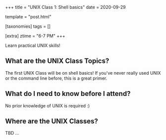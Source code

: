 +++
title = "UNIX Class 1: Shell basics"
date = 2020-09-29

template = "post.html"

[taxonomies]
tags = []

[extra]
ztime = "6-7 PM"
+++

Learn practical UNIX skills!

<!-- more -->

## What are the UNIX Class Topics?

The first UNIX Class will be on shell basics! If you've never really used UNIX or the command line before, this is a great primer.

## What do I need to know before I attend?

No prior knowledge of UNIX is required :)

## Where are the UNIX Classes?
TBD ...
